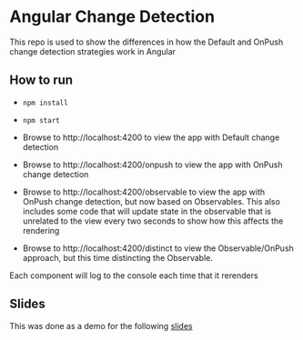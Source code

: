 # Angular Change Detection

This repo is used to show the differences in how the Default and OnPush change detection strategies work in Angular

## How to run

- `npm install`

- `npm start`

- Browse to http://localhost:4200 to view the app with Default change detection

- Browse to http://localhost:4200/onpush to view the app with OnPush change detection

- Browse to http://localhost:4200/observable to view the app with OnPush change detection, but now based on Observables. This also includes some code that will update state in the observable that is unrelated to the view every two seconds to show how this affects the rendering

- Browse to http://localhost:4200/distinct to view the Observable/OnPush approach, but this time distincting the Observable.

Each component will log to the console each time that it rerenders

## Slides

This was done as a demo for the following [slides](https://docs.google.com/presentation/d/1hYEvENmPihetNvFWb4HlxXWYeEAR08L9dImtJkPdpWw/edit?usp=sharing)
